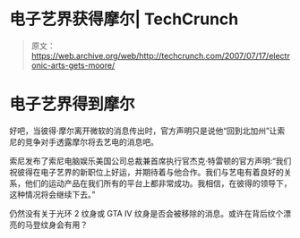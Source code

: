# 电子艺界获得摩尔| TechCrunch

> 原文：<https://web.archive.org/web/http://techcrunch.com/2007/07/17/electronic-arts-gets-moore/>

# 电子艺界得到摩尔

好吧，当彼得·摩尔离开微软的消息传出时，官方声明只是说他“回到北加州”让索尼的竞争对手透露摩尔将去艺电的消息吧。

索尼发布了索尼电脑娱乐美国公司总裁兼首席执行官杰克·特雷顿的官方声明:“我们祝彼得在电子艺界的新职位上好运，并期待着与他合作。我们与艺电有着良好的关系，他们的运动产品在我们所有的平台上都非常成功。我相信，在彼得的领导下，这种情况将会继续下去。”

仍然没有关于光环 2 纹身或 GTA IV 纹身是否会被移除的消息。或许在背后纹个漂亮的马登纹身会有用？